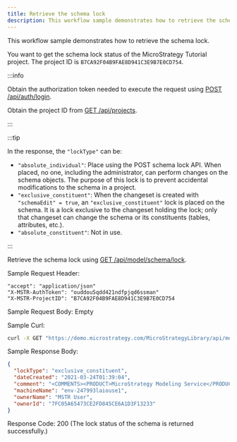 ```yaml
---
title: Retrieve the schema lock
description: This workflow sample demonstrates how to retrieve the schema lock.
---
```


<Available since="2021 Update 1" />

This workflow sample demonstrates how to retrieve the schema lock.

You want to get the schema lock status of the MicroStrategy Tutorial project. The project ID is `B7CA92F04B9FAE8D941C3E9B7E0CD754`.

:::info

Obtain the authorization token needed to execute the request using [POST /api/auth/login](https://demo.microstrategy.com/MicroStrategyLibrary/api-docs/index.html#/Authentication/postLogin).

Obtain the project ID from [GET /api/projects](https://demo.microstrategy.com/MicroStrategyLibrary/api-docs/index.html#/Projects/getProjects_1).

:::

:::tip

In the response, the `"lockType"` can be:

- `"absolute_individual"`: Place using the POST schema lock API. When placed, no one, including the administrator, can perform changes on the schema objects. The purpose of this lock is to prevent accidental modifications to the schema in a project.
- `"exclusive_constituent"`: When the changeset is created with `"schemaEdit" = true`, an `"exclusive_constituent"` lock is placed on the schema. It is a lock exclusive to the changeset holding the lock; only that changeset can change the schema or its constituents (tables, attributes, etc.).
- `"absolute_constituent"`: Not in use.

:::

Retrieve the schema lock using [GET /api/model/schema/lock](https://demo.microstrategy.com/MicroStrategyLibrary/api-docs/index.html#/Schema/ms-getLock).

Sample Request Header:

```http
"accept": "application/json"
"X-MSTR-AuthToken": "ouddou5qdd421ndfpjqd6ssman"
"X-MSTR-ProjectID": "B7CA92F04B9FAE8D941C3E9B7E0CD754
```

Sample Request Body: Empty

Sample Curl:

```bash
curl -X GET "https://demo.microstrategy.com/MicroStrategyLibrary/api/model/schema/lock" -H "accept: application/json" -H "X-MSTR-AuthToken: ouddou5qdd421ndfpjqd6ssman" -H "X-MSTR-ProjectID: B7CA92F04B9FAE8D941C3E9B7E0CD754"
```

Sample Response Body:

```json
{
  "lockType": "exclusive_constituent",
  "dateCreated": "2021-03-24T01:39:04",
  "comment": "<COMMENTS><PRODUCT>MicroStrategy Modeling Service</PRODUCT><COMPONENT>MicroStrategy Modeling Service</COMPONENT><LOCKID>E723124CEE0E481FBC8AC539D89C6A67</LOCKID></COMMENTS>",
  "machineName": "env-247993laiouse1",
  "ownerName": "MSTR User",
  "ownerId": "7FC05A65473CE2FD845CE6A1D3F13233"
}
```

Response Code: 200 (The lock status of the schema is returned successfully.)
